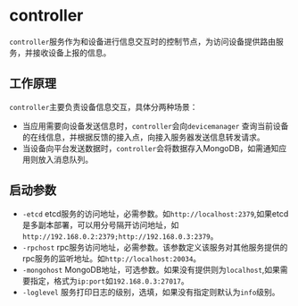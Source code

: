 # controller

`controller`服务作为和设备进行信息交互时的控制节点，为访问设备提供路由服务，并接收设备上报的信息。

## 工作原理
`controller`主要负责设备信息交互，具体分两种场景：

* 当应用需要向设备发送信息时，`controller`会向`devicemanager` 查询当前设备的在线信息，并根据反馈的接入点，向接入服务器发送信息转发请求。
* 当设备向平台发送数据时，`controller`会将数据存入MongoDB，如需通知应用则放入消息队列。

## 启动参数
* `-etcd` etcd服务的访问地址，必需参数。如`http://localhost:2379`,如果etcd是多副本部署，可以用分号隔开访问地址，如`http://192.168.0.2:2379;http://192.168.0.3:2379`。
* `-rpchost` rpc服务访问地址，必需参数。该参数定义该服务对其他服务提供的rpc服务的监听地址。如`http://localhost:20034`。
* `-mongohost` MongoDB地址，可选参数。如果没有提供则为`localhost`,如果需要指定，格式为`ip:port`如`192.168.0.3:27017`。
* `-loglevel` 服务打印日志的级别，选填，如果没有指定则默认为`info`级别。